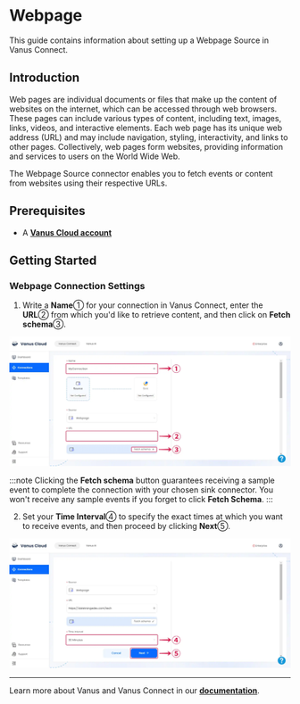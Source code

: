 # Webpage

This guide contains information about setting up a Webpage Source in Vanus Connect.

## Introduction

Web pages are individual documents or files that make up the content of websites on the internet, which can be accessed through web browsers. These pages can include various types of content, including text, images, links, videos, and interactive elements. Each web page has its unique web address (URL) and may include navigation, styling, interactivity, and links to other pages.
Collectively, web pages form websites, providing information and services to users on the World Wide Web.

The Webpage Source connector enables you to fetch events or content from websites using their respective URLs.

## Prerequisites

- A [**Vanus Cloud account**](https://cloud.vanus.ai)

## Getting Started

### Webpage Connection Settings

1. Write a **Name**① for your connection in Vanus Connect, enter the **URL**② from which you'd like to retrieve content, and then click on **Fetch schema**③.

![webpage-source-1](images/webpage-source-1.webp)

:::note
Clicking the **Fetch schema** button guarantees receiving a sample event to complete the connection with your chosen sink connector. You won't receive any sample events if you forget to click **Fetch Schema**.
:::

2. Set your **Time Interval**④ to specify the exact times at which you want to receive events, and then proceed by clicking **Next**⑤.

![webpage-source-2](images/webpage-source-2.webp)

---

Learn more about Vanus and Vanus Connect in our [**documentation**](https://docs.vanus.ai).
